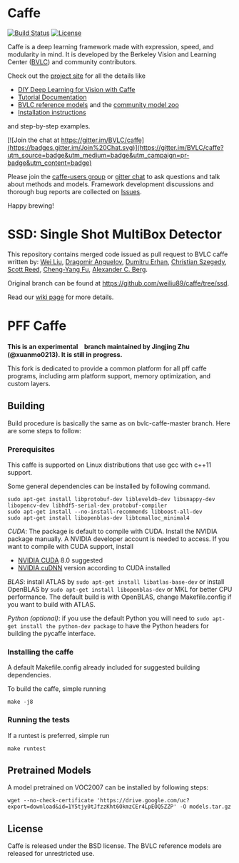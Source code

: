 # Caffe
[![Build Status](https://travis-ci.org/BVLC/caffe.svg?branch=master)](https://travis-ci.org/BVLC/caffe)
[![License](https://img.shields.io/badge/license-BSD-blue.svg)](LICENSE)

Caffe is a deep learning framework made with expression, speed, and modularity in mind.
It is developed by the Berkeley Vision and Learning Center ([BVLC](http://bvlc.eecs.berkeley.edu)) and community contributors.

Check out the [project site](http://caffe.berkeleyvision.org) for all the details like
- [DIY Deep Learning for Vision with Caffe](https://docs.google.com/presentation/d/1UeKXVgRvvxg9OUdh_UiC5G71UMscNPlvArsWER41PsU/edit#slide=id.p)
- [Tutorial Documentation](http://caffe.berkeleyvision.org/tutorial/)
- [BVLC reference models](http://caffe.berkeleyvision.org/model_zoo.html) and the [community model zoo](https://github.com/BVLC/caffe/wiki/Model-Zoo)
- [Installation instructions](https://github.com/intel/caffe/wiki/Installation)

and step-by-step examples.

[![Join the chat at https://gitter.im/BVLC/caffe](https://badges.gitter.im/Join%20Chat.svg)](https://gitter.im/BVLC/caffe?utm_source=badge&utm_medium=badge&utm_campaign=pr-badge&utm_content=badge)

Please join the [caffe-users group](https://groups.google.com/forum/#!forum/caffe-users) or [gitter chat](https://gitter.im/BVLC/caffe) to ask questions and talk about methods and models.
Framework development discussions and thorough bug reports are collected on [Issues](https://github.com/BVLC/caffe/issues).

Happy brewing!


# SSD: Single Shot MultiBox Detector
This repository contains merged code issued as pull request to BVLC caffe written by:
[Wei Liu](http://www.cs.unc.edu/~wliu/), [Dragomir Anguelov](https://www.linkedin.com/in/dragomiranguelov), [Dumitru Erhan](http://research.google.com/pubs/DumitruErhan.html), [Christian Szegedy](http://research.google.com/pubs/ChristianSzegedy.html), [Scott Reed](http://www-personal.umich.edu/~reedscot/), [Cheng-Yang Fu](http://www.cs.unc.edu/~cyfu/), [Alexander C. Berg](http://acberg.com).

Original branch can be found at https://github.com/weiliu89/caffe/tree/ssd.

Read our [wiki page](https://github.com/intel/caffe/wiki/SSD:-Single-Shot-MultiBox-Detector) for more details.

# PFF Caffe
**This is an experimental　branch maintained by Jingjing Zhu (@xuanmo0213). It is still in progress.**

This fork is dedicated to provide a common platform for all pff caffe programs, including arm platform support, memory optimization, and custom layers.

## Building
Build procedure is basically the same as on bvlc-caffe-master branch. Here are some steps to follow:

### Prerequisites
This caffe is supported on Linux distributions that use gcc with c++11 support.

Some general dependencies can be installed by following command.
```
sudo apt-get install libprotobuf-dev libleveldb-dev libsnappy-dev libopencv-dev libhdf5-serial-dev protobuf-compiler
sudo apt-get install --no-install-recommends libboost-all-dev
sudo apt-get install libopenblas-dev libtcmalloc_minimal4
```

*CUDA*: The package is default to compile with CUDA. Install the NVIDIA package manually. A NVIDIA developer account is needed to access.
If you want to compile with CUDA support, install
- [NVIDIA CUDA](https://developer.nvidia.com/cuda-downloads) 8.0 suggested
- [NVIDIA cuDNN](https://developer.nvidia.com/cudnn) version according to CUDA installed

*BLAS*: install ATLAS by `sudo apt-get install libatlas-base-dev` or install OpenBLAS by `sudo apt-get install libopenblas-dev` or MKL for better CPU performance. The default build is with OpenBLAS, change Makefile.config if you want to build with ATLAS.

*Python (optional)*: if you use the default Python you will need to `sudo apt-get install the python-dev package` to have the Python headers for building the pycaffe interface.

### Installing the caffe
A default Makefile.config already included for suggested building dependencies.

To build the caffe, simple running
```
make -j8
```
### Running the tests
If a runtest is preferred, simple run
```
make runtest
```
## Pretrained Models
A model pretrained on VOC2007 can be installed by following steps:
```
wget --no-check-certificate 'https://drive.google.com/uc?export=download&id=1Y5tjy0tJfzzKht6OkmzCEr4LpEOQ5ZZP' -O models.tar.gz
```

## License
Caffe is released under the BSD license. The BVLC reference models are released for unrestricted use.
